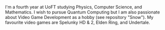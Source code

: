 I'm a fourth year at UoFT studying Physics, Computer Science, and Mathematics.
I wish to pursue Quantum Computing but I am also passionate about Video Game Development as a hobby (see repository "Snow").
My favourite video games are Spelunky HD & 2, Elden Ring, and Undertale.
